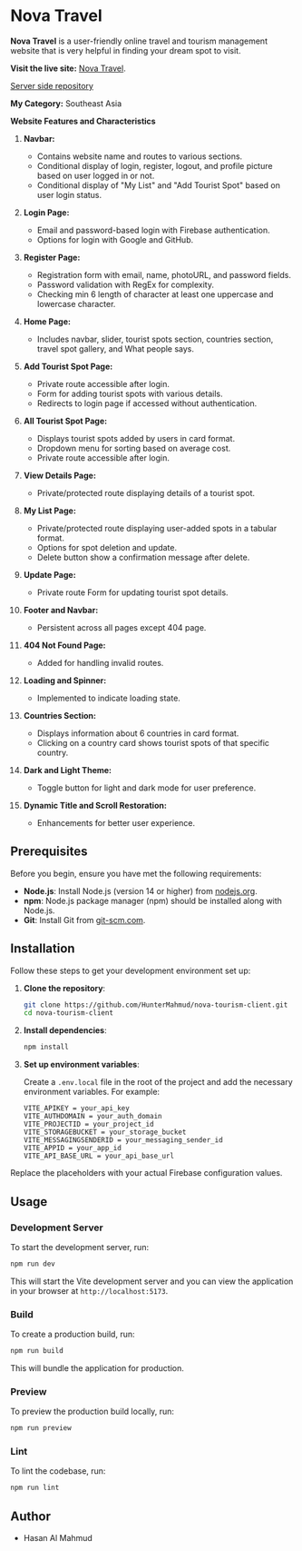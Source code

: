 # Nova Travel

**Nova Travel** is a user-friendly online travel and tourism management website that is very helpful in finding your dream spot to visit.

**Visit the live site:** [Nova Travel](https://nova-tourism.web.app/).

[Server side repository](https://github.com/HunterMahmud/nova-tourism-server)

**My Category:** Southeast Asia

**Website Features and Characteristics**

1. **Navbar:**

   - Contains website name and routes to various sections.
   - Conditional display of login, register, logout, and profile picture based on user logged in or not.
   - Conditional display of "My List" and "Add Tourist Spot" based on user login status.

2. **Login Page:**

   - Email and password-based login with Firebase authentication.
   - Options for login with Google and GitHub.

3. **Register Page:**

   - Registration form with email, name, photoURL, and password fields.
   - Password validation with RegEx for complexity.
   - Checking min 6 length of character at least one uppercase and lowercase character.

4. **Home Page:**

   - Includes navbar, slider, tourist spots section, countries section, travel spot gallery, and What people says.

5. **Add Tourist Spot Page:**

   - Private route accessible after login.
   - Form for adding tourist spots with various details.
   - Redirects to login page if accessed without authentication.

6. **All Tourist Spot Page:**

   - Displays tourist spots added by users in card format.
   - Dropdown menu for sorting based on average cost.
   - Private route accessible after login.

7. **View Details Page:**

   - Private/protected route displaying details of a tourist spot.

8. **My List Page:**

   - Private/protected route displaying user-added spots in a tabular format.
   - Options for spot deletion and update.
   - Delete button show a confirmation message after delete.

9. **Update Page:**

   - Private route Form for updating tourist spot details.

10. **Footer and Navbar:**

    - Persistent across all pages except 404 page.

11. **404 Not Found Page:**

    - Added for handling invalid routes.

12. **Loading and Spinner:**

    - Implemented to indicate loading state.

13. **Countries Section:**

    - Displays information about 6 countries in card format.
    - Clicking on a country card shows tourist spots of that specific country.

14. **Dark and Light Theme:**

    - Toggle button for light and dark mode for user preference.

15. **Dynamic Title and Scroll Restoration:**
    - Enhancements for better user experience.

## Prerequisites

Before you begin, ensure you have met the following requirements:

- **Node.js**: Install Node.js (version 14 or higher) from [nodejs.org](https://nodejs.org/).
- **npm**: Node.js package manager (npm) should be installed along with Node.js.
- **Git**: Install Git from [git-scm.com](https://git-scm.com/).

## Installation

Follow these steps to get your development environment set up:

1. **Clone the repository**:

   ```sh
   git clone https://github.com/HunterMahmud/nova-tourism-client.git
   cd nova-tourism-client
   ```

2. **Install dependencies**:

   ```sh
   npm install
   ```

3. **Set up environment variables**:

   Create a `.env.local` file in the root of the project and add the necessary environment variables. For example:

   ```env.local
   VITE_APIKEY = your_api_key
   VITE_AUTHDOMAIN = your_auth_domain
   VITE_PROJECTID = your_project_id
   VITE_STORAGEBUCKET = your_storage_bucket
   VITE_MESSAGINGSENDERID = your_messaging_sender_id
   VITE_APPID = your_app_id
   VITE_API_BASE_URL = your_api_base_url
   ```


Replace the placeholders with your actual Firebase configuration values.

## Usage

### Development Server

To start the development server, run:

```sh
npm run dev
````

This will start the Vite development server and you can view the application in your browser at `http://localhost:5173`.

### Build

To create a production build, run:

```sh
npm run build
```

This will bundle the application for production.

### Preview

To preview the production build locally, run:

```sh
npm run preview
```

### Lint

To lint the codebase, run:

```sh
npm run lint
```

## Author

- Hasan Al Mahmud

<!-- **NPM Packages Used in the Project:**

- **1. aos:** Animates elements or components.
- **2. axios:** Manages HTTP requests (GET, POST, PATCH) and responses.
- **3. dotenv:** Hides configuration secrets.
- **4. firebase:** Handles authentication.
- **5. react-helmet-async:** Dynamically sets page titles.
- **6. react-hook-form:** Manages forms efficiently.
- **7. react-icons:** Displays React icons.
- **8. react-leaflet:** Integrates maps.
- **9. react-simple-typewriter:** Creates typewriter effects for text.
- **10. react-toastify:** Shows toast notifications for success or failure messages.
- **11. react-tooltip:** Displays tooltips.
- **12. sweetalert2:** Presents alerts.
- **13. swiper:** Implements image sliders. -->

